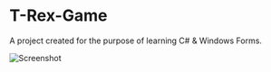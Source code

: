 # T-Rex-Game
A project created for the purpose of learning C# &amp; Windows Forms.

![Screenshot](https://i.ibb.co/Xxg3vf3/photo-2021-03-11-14-23-00-1.jpg)
